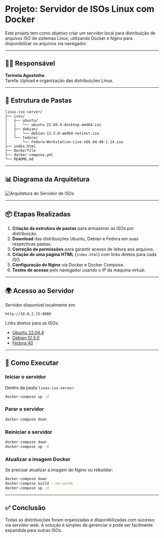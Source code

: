 # Projeto: Servidor de ISOs Linux com Docker

Este projeto tem como objetivo criar um servidor local para distribuição de arquivos ISO de sistemas Linux,
utilizando Docker e Nginx para disponibilizar os arquivos via navegador.

---

## 👩‍💻 Responsável
**Terinela Agostinho**  
Tarefa: Upload e organização das distribuições Linux.

---

## 📁 Estrutura de Pastas

```
linux-iso-server/
├── isos/
│   ├── ubuntu/
│   │   └── ubuntu-22.04.4-desktop-amd64.iso
│   ├── debian/
│   │   └── debian-12.5.0-amd64-netinst.iso
│   └── fedora/
│       └── Fedora-Workstation-Live-x86_64-40-1.14.iso
├── index.html
├── Dockerfile
├── docker-compose.yml
└── README.md
```

---

## 📊 Diagrama da Arquitetura

![Arquitetura do Servidor de ISOs](arquitetura_iso_server.png)

---

## 📦 Etapas Realizadas

1. **Criação da estrutura de pastas** para armazenar as ISOs por distribuição.
2. **Download** das distribuições Ubuntu, Debian e Fedora em suas respectivas pastas.
3. **Correção de permissões** para garantir acesso de leitura aos arquivos.
4. **Criação de uma página HTML** (`index.html`) com links diretos para cada ISO.
5. **Configuração do Nginx** via Docker e Docker Compose.
6. **Testes de acesso** pelo navegador usando o IP da máquina virtual.

---

## 🌍 Acesso ao Servidor

Servidor disponível localmente em:

```
http://10.0.2.15:8080
```

Links diretos para as ISOs:
- [Ubuntu 22.04.4](http://10.0.2.15:8080/isos/ubuntu/ubuntu-22.04.4-desktop-amd64.iso)
- [Debian 12.5.0](http://10.0.2.15:8080/isos/debian/debian-12.5.0-amd64-netinst.iso)
- [Fedora 40](http://10.0.2.15:8080/isos/fedora/Fedora-Workstation-Live-x86_64-40-1.14.iso)

---

## 🚀 Como Executar

### **Iniciar o servidor**
Dentro da pasta `linux-iso-server`:

```bash
docker-compose up -d
```

### **Parar o servidor**
```bash
docker-compose down
```

### **Reiniciar o servidor**
```bash
docker-compose down
docker-compose up -d
```

### **Atualizar a imagem Docker**
Se precisar atualizar a imagem do Nginx ou rebuildar:
```bash
docker-compose down
docker-compose build --no-cache
docker-compose up -d
```

---

## ✅ Conclusão

Todas as distribuições foram organizadas e disponibilizadas com sucesso via servidor web.
A solução é simples de gerenciar e pode ser facilmente expandida para outras ISOs.